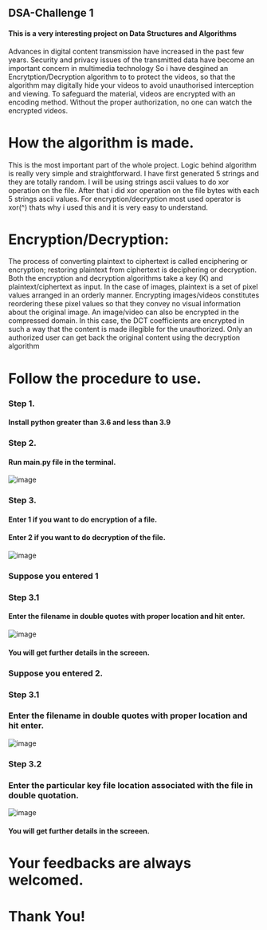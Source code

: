 ## DSA-Challenge 1
#### This is a very interesting project on Data Structures and Algorithms
Advances in digital content transmission have increased in the past few years. Security and privacy issues of the transmitted data have become an important concern in multimedia technology
So i have desgined an Encrytption/Decryption algorithm to to protect the videos, so that the algorithm may digitally hide your videos to avoid unauthorised interception and viewing. To safeguard the material, videos are encrypted with an encoding method. Without the proper authorization, no one can watch the encrypted videos.

# How the algorithm is made.
This is the most important part of the whole project.
Logic behind algorithm is really very simple and straightforward.
I have first generated 5 strings and they are totally random.
I will be using strings ascii values to do xor operation on the file.
After that i did xor operation on the file bytes with each 5 strings ascii values.
For encryption/decryption most used operator is xor(^) thats why i used this and it is very easy to understand.

# Encryption/Decryption:
The process of converting plaintext to ciphertext is called enciphering or encryption; restoring plaintext from ciphertext is deciphering or decryption. Both the encryption and decryption algorithms take a key (K) and plaintext/ciphertext as input. In the case of images, plaintext is a set of pixel values arranged in an orderly manner. Encrypting images/videos constitutes reordering these pixel values so that they convey no visual information about the original image. An image/video can also be encrypted in the compressed domain. In this case, the DCT coefficients are encrypted in such a way that the content is made illegible for the unauthorized. Only an authorized user can get back the original content using the decryption algorithm


# Follow the procedure to use.
### Step 1.
#### Install python greater than 3.6 and less than 3.9 

### Step 2.
#### Run main.py file in the terminal.
![image](https://user-images.githubusercontent.com/90147205/153707330-b2f444c6-b376-44e4-90a3-6d714e6c77e6.png)


### Step 3.
#### Enter 1 if you want to do encryption of a file.
#### Enter 2 if you want to do decryption of the file.
![image](https://user-images.githubusercontent.com/90147205/153707343-3c094b56-ddba-4cc5-9cc3-51a8881b959f.png)


### Suppose you entered 1
### Step 3.1
#### Enter the filename in double quotes with proper location and hit enter.
![image](https://user-images.githubusercontent.com/90147205/153707372-a0e803ff-0157-40dd-bc02-e4e10000956d.png)
#### You will get further details in the screeen.

### Suppose you entered 2.
### Step 3.1
### Enter the filename in double quotes with proper location and hit enter.
![image](https://user-images.githubusercontent.com/90147205/153707566-e3dc100c-a757-448c-a2b9-22a16d8b3e90.png)

### Step 3.2
### Enter the particular key file location associated with the file in double quotation.
![image](https://user-images.githubusercontent.com/90147205/153707605-eba01b17-8785-4a77-9d32-a97ee30deb37.png)
#### You will get further details in the screeen.
# Your feedbacks are always welcomed.
# Thank You!
